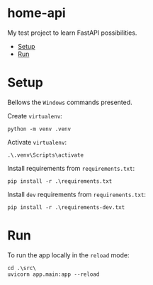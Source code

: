 # home-api
My test project to learn FastAPI possibilities.

- [Setup](#setup)
- [Run](#run)

# Setup

Bellows the `Windows` commands presented.

Create `virtualenv`:

```commandline
python -m venv .venv
```
Activate `virtualenv`:

```commandline
.\.venv\Scripts\activate
```

Install requirements from `requirements.txt`:

```commandline
pip install -r .\requirements.txt
```

Install `dev` requirements from `requirements.txt`:

```commandline
pip install -r .\requirements-dev.txt
```

# Run

To run the app locally in the `reload` mode: 

```commandline
cd .\src\
uvicorn app.main:app --reload
```
